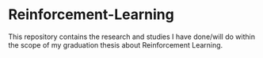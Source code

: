 # Reinforcement-Learning
This repository contains the research and studies I have done/will do within the scope of my graduation thesis about Reinforcement Learning.
